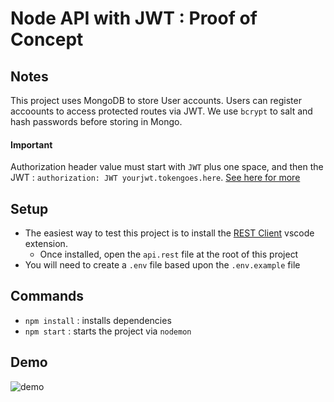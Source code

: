 # Node API with JWT : Proof of Concept

## Notes

This project uses MongoDB to store User accounts. Users can register accoounts to access protected routes via JWT. We use `bcrypt` to salt and hash passwords before storing in Mongo.

#### Important

Authorization header value must start with `JWT` plus one space, and then the JWT : `authorization: JWT yourjwt.tokengoes.here`. [See here for more](https://github.com/oze4/node-api-jwt/raw/master/.github/node-jwt-poc.gif)

## Setup

- The easiest way to test this project is to install the [REST Client](https://marketplace.visualstudio.com/items?itemName=humao.rest-client) vscode extension. 
  - Once installed, open the `api.rest` file at the root of this project
- You will need to create a `.env` file based upon the `.env.example` file

## Commands

- `npm install` : installs dependencies
- `npm start` : starts the project via `nodemon`

## Demo

![demo](https://github.com/oze4/node-api-jwt/blob/master/.github/node-jwt-poc.gif)
